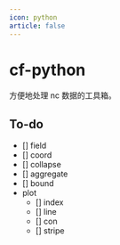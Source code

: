 ```yaml
---
icon: python
article: false
---
```


# cf-python

方便地处理 nc 数据的工具箱。

## To-do

- [] field
- [] coord
- [] collapse
- [] aggregate
- [] bound
- plot
  - [] index
  - [] line
  - [] con
  - [] stripe

<AutoCatalog />
